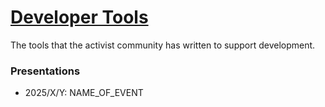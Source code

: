 # [Developer Tools](https://github.com/activist-org/slides/tree/main/i18n_check)

The tools that the activist community has written to support development.

### Presentations

- 2025/X/Y: NAME_OF_EVENT
